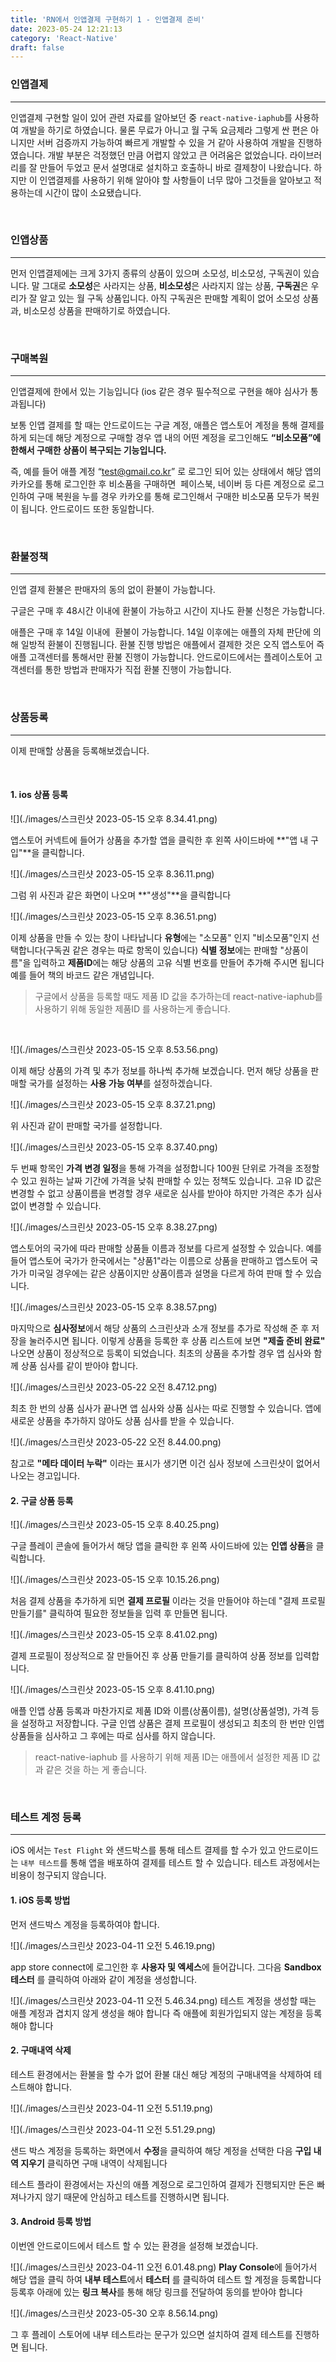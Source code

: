 ```yaml
---
title: 'RN에서 인앱결제 구현하기 1 - 인앱결제 준비'
date: 2023-05-24 12:21:13
category: 'React-Native'
draft: false
---
```


### **인앱결제**

---

인앱결제 구현할 일이 있어 관련 자료를 알아보던 중 `react-native-iaphub`를 사용하여 개발을 하기로 하였습니다. 물론 무료가 아니고 월 구독 요금제라 그렇게 싼 편은 아니지만 서버 검증까지 가능하여 빠르게 개발할 수 있을 거 같아 사용하여 개발을 진행하였습니다. 개발 부분은 걱정했던 만큼 어렵지 않았고 큰 어려움은 없었습니다. 라이브러리를 잘 만들어 두었고 문서 설명대로 설치하고 호출하니 바로 결제창이 나왔습니다. 하지만 이 인앱결제를 사용하기 위해 알아야 할 사항들이 너무 많아 그것들을 알아보고 적용하는데 시간이 많이 소요됐습니다.

<br/>

### **인앱상품**

---

먼저 인앱결제에는 크게 3가지 종류의 상품이 있으며 소모성, 비소모성, 구독권이 있습니다. 말 그대로 **소모성**은 사라지는 상품, **비소모성**은 사라지지 않는 상품, **구독권**은 우리가 잘 알고 있는 월 구독 상품입니다. 아직 구독권은 판매할 계획이 없어 소모성 상품과, 비소모성 상품을 판매하기로 하였습니다.

<br/>

### **구매복원**

---

인앱결제에 한에서 있는 기능입니다 (ios 같은 경우 필수적으로 구현을 해야 심사가 통과됩니다)

보통 인앱 결제를 할 때는 안드로이드는 구글 계정, 애플은 앱스토어 계정을 통해 결제를 하게 되는데 해당 계정으로 구매할 경우 앱 내의 어떤 계정을 로그인해도 **“비소모품”에 한해서 구매한 상품이 복구되는 기능입니다.**

즉, 예를 들어 애플 계정 “test@gmail.co.kr” 로 로그인 되어 있는 상태에서 해당 앱의 카카오를 통해 로그인한 후 비소품을 구매하면  페이스북, 네이버 등 다른 계정으로 로그인하여 구매 복원을 누를 경우 카카오를 통해 로그인해서 구매한 비소모품 모두가 복원이 됩니다. 안드로이드 또한 동일합니다.

<br/>

### **환불정책**

---

인앱 결제 환불은 판매자의 동의 없이 환불이 가능합니다.

구글은 구매 후 48시간 이내에 환불이 가능하고 시간이 지나도 환불 신청은 가능합니다.

애플은 구매 후 14일 이내에  환불이 가능합니다. 14일 이후에는 애플의 자체 판단에 의해 일방적 환불이 진행됩니다.
환불 진행 방법은 애플에서 결제한 것은 오직 앱스토어 즉 애플 고객센터를 통해서만 환불 진행이 가능합니다. 안드로이드에서는 플레이스토어 고객센터를 통한 방법과 판매자가 직접 환불 진행이 가능합니다.

<br/>

### **상품등록**

---

이제 판매할 상품을 등록해보겠습니다.

<br/>

#### **1. ios 상품 등록**

![](./images/스크린샷 2023-05-15 오후 8.34.41.png)

앱스토어 커넥트에 들어가 상품을 추가할 앱을 클릭한 후 왼쪽 사이드바에 **"앱 내 구입"**을 클릭합니다.

![](./images/스크린샷 2023-05-15 오후 8.36.11.png)

그럼 위 사진과 같은 화면이 나오며 **"생성"**을 클릭합니다

![](./images/스크린샷 2023-05-15 오후 8.36.51.png)

이제 상품을 만들 수 있는 창이 나타납니다 **유형**에는 "소모품" 인지 "비소모품"인지 선택합니다(구독권 같은 경우는 따로 항목이 있습니다) **식별 정보**에는 판매할 "상품이름"을 입력하고 **제품ID**에는 해당 상품의 고유 식별 번호를 만들어 추가해 주시면 됩니다 예를 들어 책의 바코드 같은 개념입니다.

> 구글에서 상품을 등록할 때도 제품 ID 값을 추가하는데 react-native-iaphub를 사용하기 위해 동일한 제품ID 를 사용하는게 좋습니다.

<br/>

![](./images/스크린샷 2023-05-15 오후 8.53.56.png)

이제 해당 상품의 가격 및 추가 정보를 하나씩 추가해 보겠습니다. 먼저 해당 상품을 판매할 국가를 설정하는 **사용 가능 여부**를 설정하겠습니다.

![](./images/스크린샷 2023-05-15 오후 8.37.21.png)

위 사진과 같이 판매할 국가를 설정합니다.

![](./images/스크린샷 2023-05-15 오후 8.37.40.png)

두 번째 항목인 **가격 변경 일정**을 통해 가격을 설정합니다 100원 단위로 가격을 조정할 수 있고 원하는 날짜 기간에 가격을 낮춰 판매할 수 있는 정책도 있습니다. 고유 ID 값은 변경할 수 없고 상품이름을 변경할 경우 새로운 심사를 받아야 하지만 가격은 추가 심사 없이 변경할 수 있습니다.

![](./images/스크린샷 2023-05-15 오후 8.38.27.png)

앱스토어의 국가에 따라 판매할 상품들 이름과 정보를 다르게 설정할 수 있습니다. 예를 들어 앱스토어 국가가 한국에서는 "상품1"라는 이름으로 상품을 판매하고 앱스토어 국가가 미국일 경우에는 같은 상품이지만 상품이름과 설명을 다르게 하여 판매 할 수 있습니다.

![](./images/스크린샷 2023-05-15 오후 8.38.57.png)

마지막으로 **심사정보**에서 해당 상품의 스크린샷과 소개 정보를 추가로 작성해 준 후 저장을 눌러주시면 됩니다. 이렇게 상품을 등록한 후 상품 리스트에 보면 **"제출 준비 완료"** 나오면 상품이 정상적으로 등록이 되었습니다. 최초의 상품을 추가할 경우 앱 심사와 함께 상품 심사를 같이 받아야 합니다.

![](./images/스크린샷 2023-05-22 오전 8.47.12.png)

최초 한 번의 상품 심사가 끝나면 앱 심사와 상품 심사는 따로 진행할 수 있습니다. 앱에 새로운 상품을 추가하지 않아도 상품 심사를 받을 수 있습니다.

![](./images/스크린샷 2023-05-22 오전 8.44.00.png)

참고로 **"메타 데이터 누락"** 이라는 표시가 생기면 이건 심사 정보에 스크린샷이 없어서 나오는 경고입니다.

#### **2. 구글 상품 등록**

![](./images/스크린샷 2023-05-15 오후 8.40.25.png)

구글 플레이 콘솔에 들어가서 해당 앱을 클릭한 후 왼쪽 사이드바에 있는 **인앱 상품**을 클릭합니다.

![](./images/스크린샷 2023-05-15 오후 10.15.26.png)

처음 결제 상품을 추가하게 되면 **결제 프로필** 이라는 것을 만들어야 하는데 "결제 프로필 만들기를" 클릭하여 필요한 정보들을 입력 후 만들면 됩니다.

![](./images/스크린샷 2023-05-15 오후 8.41.02.png)

결제 프로필이 정상적으로 잘 만들어진 후 상품 만들기를 클릭하여 상품 정보를 입력합니다.

![](./images/스크린샷 2023-05-15 오후 8.41.10.png)

애플 인앱 상품 등록과 마찬가지로 제품 ID와 이름(상품이름), 설명(상품설명), 가격 등을 설정하고 저장합니다. 구글 인앱 상품은 결제 프로필이 생성되고 최초의 한 번만 인앱 상품들을 심사하고 그 후에는 따로 심사를 하지 않습니다.

> react-native-iaphub 를 사용하기 위해 제품 ID는 애플에서 설정한 제품 ID 값과 같은 것을 하는 게 좋습니다.

<br/>

### **테스트 계정 등록**

---

iOS 에서는 `Test Flight` 와 샌드박스를 통해 테스트 결제를 할 수가 있고 안드로이드는 `내부 테스트`를 통해 앱을 배포하여 결제를 테스트 할 수 있습니다. 테스트 과정에서는 비용이 청구되지 않습니다.

#### **1. iOS 등록 방법**

먼저 샌드박스 계정을 등록하여야 합니다.

![](./images/스크린샷 2023-04-11 오전 5.46.19.png)

app store connect에 로그인한 후 **사용자 및 엑세스**에 들어갑니다. 그다음 **Sandbox 테스터** 를 클릭하여 아래와 같이 계정을 생성합니다.

![](./images/스크린샷 2023-04-11 오전 5.46.34.png)
테스트 계정을 생성할 때는 애플 계정과 겹치지 않게 생성을 해야 합니다 즉 애플에 회원가입되지 않는 계정을 등록해야 합니다

#### **2. 구매내역 삭제**

테스트 환경에서는 환불을 할 수가 없어 환불 대신 해당 계정의 구매내역을 삭제하여 테스트해야 합니다.

![](./images/스크린샷 2023-04-11 오전 5.51.19.png)

![](./images/스크린샷 2023-04-11 오전 5.51.29.png)

샌드 박스 계정을 등록하는 화면에서 **수정**을 클릭하여 해당 계정을 선택한 다음 **구입 내역 지우기** 클릭하면 구매 내역이 삭제됩니다

테스트 플라이 환경에서는 자신의 애플 계정으로 로그인하여 결제가 진행되지만 돈은 빠져나가지 않기 때문에 안심하고 테스트를 진행하시면 됩니다.

#### **3. Android 등록 방법**

이번엔 안드로이드에서 테스트 할 수 있는 환경을 설정해 보겠습니다.

![](./images/스크린샷 2023-04-11 오전 6.01.48.png)
**Play Console**에 들어가서 해당 앱을 클릭 하여 **내부 테스트**에서 **테스터** 를 클릭하여 테스트 할 계정을 등록합니다 등록후 아래에 있는 **링크 복사**를 통해 해당 링크를 전달하여 동의를 받아야 합니다

![](./images/스크린샷 2023-05-30 오후 8.56.14.png)

그 후 플레이 스토어에 내부 테스트라는 문구가 있으면 설치하여 결제 테스트를 진행하면 됩니다.
<br/>
<br/>
